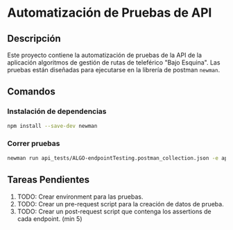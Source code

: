 # Automatización de Pruebas de API

## Descripción
Este proyecto contiene la automatización de pruebas de la API de la aplicación algoritmos de gestión de rutas de teleférico "Bajo Esquina". Las pruebas están diseñadas para ejecutarse en la librería de postman `newman`.

## Comandos

### Instalación de dependencias
```bash
npm install --save-dev newman
```

### Correr pruebas
```bash
newman run api_tests/ALGO-endpointTesting.postman_collection.json -e api_tests/Final_Calidad_Env.postman_environment.json
```
## Tareas Pendientes

1. TODO: Crear environment para las pruebas.
2. TODO: Crear un pre-request script para la creación de datos de prueba.
3. TODO: Crear un post-request script que contenga los assertions de cada endpoint. (min 5)